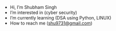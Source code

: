 - Hi, I’m Shubham Singh
- I’m interested in (cyber security)
- I’m currently learning (DSA using Python, LINUX)
- How to reach me (shu9731@gmail.com)
